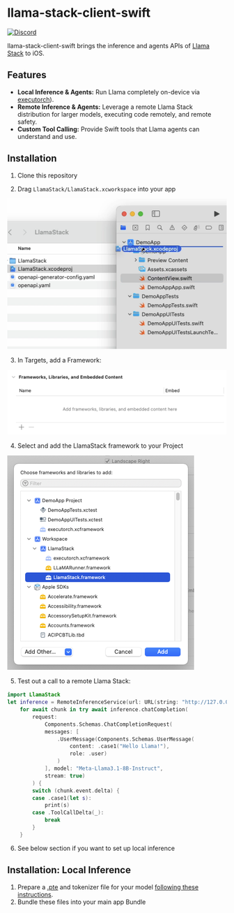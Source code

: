 # llama-stack-client-swift

[![Discord](https://img.shields.io/discord/1257833999603335178)](https://discord.gg/TZAAYNVtrU)

llama-stack-client-swift brings the inference and agents APIs of [Llama Stack](https://github.com/meta-llama/llama-stack) to iOS.

## Features

- **Local Inference & Agents:** Run Llama completely on-device via [executorch](https://github.com/pytorch/executorch)).
- **Remote Inference & Agents:** Leverage a remote Llama Stack distribution for larger models, executing code remotely, and remote safety.
- **Custom Tool Calling:**  Provide Swift tools that Llama agents can understand and use.

## Installation

1. Clone this repository

2. Drag `LlamaStack/LlamaStack.xcworkspace` into your app

![Drag the xcodeproj to the Project navigator](docs/drag_xcodeproj.png)

3. In Targets, add a Framework:

![Frameworks in the App Target](docs/app_frameworks.png)

4. Select and add the LlamaStack framework to your Project

![Adding LlamaStack framework to the app target](docs/add_llamastack.png)

5. Test out a call to a remote Llama Stack:

```swift
import LlamaStack
let inference = RemoteInferenceService(url: URL(string: "http://127.0.0.1:5000")!)
    for await chunk in try await inference.chatCompletion(
        request:
            Components.Schemas.ChatCompletionRequest(
            messages: [
                .UserMessage(Components.Schemas.UserMessage(
                    content: .case1("Hello Llama!"),
                    role: .user)
                )
            ], model: "Meta-Llama3.1-8B-Instruct",
            stream: true)
        ) {
        switch (chunk.event.delta) {
        case .case1(let s):
            print(s)
        case .ToolCallDelta(_):
            break
        }
    }
```

6. See below section if you want to set up local inference

## Installation: Local Inference

1. Prepare a [.pte](https://pytorch.org/executorch/stable/pte-file-format.html) and tokenizer file for your model [following these instructions](https://github.com/pytorch/executorch/blob/main/examples/models/llama2/README.md#step-2-prepare-model).
2. Bundle these files into your main app Bundle
